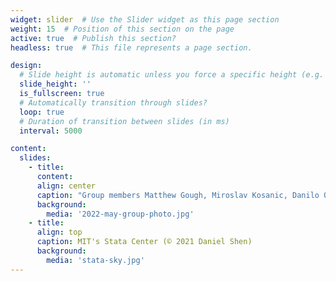 ```yaml
---
widget: slider  # Use the Slider widget as this page section
weight: 15  # Position of this section on the page
active: true  # Publish this section?
headless: true  # This file represents a page section.

design:
  # Slide height is automatic unless you force a specific height (e.g. '400px')
  slide_height: ''
  is_fullscreen: true
  # Automatically transition through slides?
  loop: true
  # Duration of transition between slides (in ms)
  interval: 5000

content:
  slides:
    - title:
      content:
      align: center
      caption: "Group members Matthew Gough, Miroslav Kosanic, Danilo Obradovic, Marija Ilic, Rupa Jaddivada, Dan Wu, and Tong Huang (May 2022)"
      background:
        media: '2022-may-group-photo.jpg'
    - title:
      align: top
      caption: MIT's Stata Center (© 2021 Daniel Shen)
      background:
        media: 'stata-sky.jpg'
---
```

